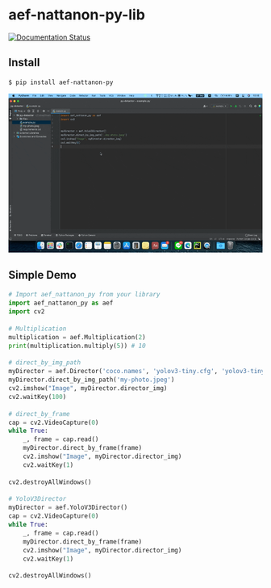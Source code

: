 # aef-nattanon-py-lib
[![Documentation Status](https://readthedocs.org/projects/aef-nattanon-py-lib/badge/?version=latest)](https://aef-nattanon-py-lib.readthedocs.io/en/latest/?badge=latest)
## Install

```bash
$ pip install aef-nattanon-py
```

![Demo](./docs/demo.gif)
## Simple Demo

```python
# Import aef_nattanon_py from your library
import aef_nattanon_py as aef
import cv2

# Multiplication
multiplication = aef.Multiplication(2)
print(multiplication.multiply(5)) # 10

# direct_by_img_path
myDirector = aef.Director('coco.names', 'yolov3-tiny.cfg', 'yolov3-tiny.weights')
myDirector.direct_by_img_path('my-photo.jpeg')
cv2.imshow("Image", myDirector.director_img)
cv2.waitKey(100)

# direct_by_frame
cap = cv2.VideoCapture(0)
while True:
    _, frame = cap.read()
    myDirector.direct_by_frame(frame)
    cv2.imshow("Image", myDirector.director_img)
    cv2.waitKey(1)

cv2.destroyAllWindows()

# YoloV3Director
myDirector = aef.YoloV3Director()
cap = cv2.VideoCapture(0)
while True:
    _, frame = cap.read()
    myDirector.direct_by_frame(frame)
    cv2.imshow("Image", myDirector.director_img)
    cv2.waitKey(1)

cv2.destroyAllWindows()

```